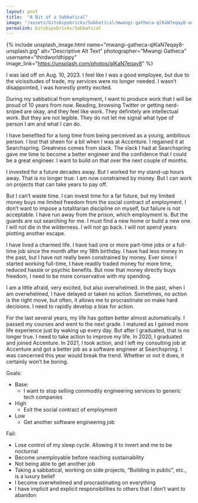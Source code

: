 ```yaml
---
layout: post
title:  "A Bit of a Sabbatical"
image: "/assets/bitsbipsbricks/Sabbatical/mwangi-gatheca-qlKaN7eqay8-unsplash.jpg"
permalink: bitsbipsbricks/Sabbatical
---
```


{% include unsplash_image.html 
   name="mwangi-gatheca-qlKaN7eqay8-unsplash.jpg" 
   alt="Descriptive Alt Text" 
   photographer="Mwangi Gatheca" 
   username="thirdworldhippy" 
   image_link="https://unsplash.com/photos/qlKaN7eqay8" 
%}

I was laid off on Aug. 10, 2023. I feel like I was a good employee, but due to the vicissitudes of trade, my services were no longer needed. I wasn’t disappointed, I was honestly pretty excited.  

During my sabbatical from employment, I want to produce work that I will be proud of 10 years from now. Reading, browsing Twitter or getting nerd-sniped are okay, and they feel like work. They definitely are intellectual work. But they are not legible. They do not let me signal what type of person I am and what I can do. 

I have benefited for a long time from being perceived as a young, ambitious person. I lost that sheen for a bit when I was at Accenture. I regained it at Searchspring. Greatness comes from slack. The slack I had at Searchspring gave me time to become a better engineer and the confidence that I could be a great engineer. I want to build on that over the next couple of months.

I invested for a future decades away. But I worked for my stand-up hours away. That is no longer true. I am now constrained by money. But I can work on projects that can take years to pay off. 

But I can’t waste time. I can invest time for a far future, but my limited money buys me limited freedom from the social contract of employment. I don’t want to impose a totalitarian discipline on myself, but failure is not acceptable. I have run away from the prison, which employment is. But the guards are out searching for me. I must find a new home or build a new one. I will not die in the wilderness. I will not go back. I will not spend years plotting another escape.

I have lived a charmed life. I have had one or more part-time jobs or a full-time job since the month after my 18th birthday. I have had less money in the past, but I have not really been constrained by money. Ever since I started working full-time, I have readily traded money for more time, reduced hassle or psychic benefits. But now that money directly buys freedom, I need to be more conservative with my spending.

I am a little afraid, very excited, but also overwhelmed. In the past, when I am overwhelmed, I have delayed or taken no action. Sometimes, no action is the right move, but often, it allows me to procrastinate on make hard decisions. I need to rapidly develop a bias for action. 

For the last several years, my life has gotten better almost automatically. I passed my courses and went to the next grade. I matured as I gained more life experience just by waking up every day. But after I graduated, that is no longer true. I need to take action to improve my life. In 2020, I graduated and joined Accenture. In 2021, I took action, and I left my consulting job at Accenture and got a better job as a software engineer at Searchspring. I was concerned this year would break the trend. Whether or not it does, it certainly won’t be boring. 

Goals:
- Base:
    - I want to stop selling commodity engineering services to generic tech companies
- High
    - Exit the social contract of employment 
- Low
    - Get another software engineering job 

Fail:
- Lose control of my sleep cycle. Allowing it to invert and me to be nocturnal 
- Become unemployable before reaching sustainability 
- Not being able to get another job
- Taking a sabbatical, working on side projects,  “Building in public”, etc., is a luxury belief
- I become overwhelmed and procrastinating on everything
- I have implicit and explicit responsibilities to others that I don’t want to abandon

